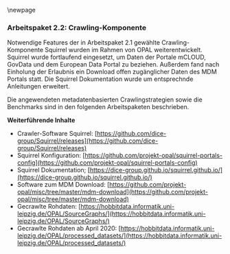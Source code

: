 \newpage

### Arbeitspaket 2.2: Crawling-Komponente 

Notwendige Features der in Arbeitspaket 2.1 gewählte Crawling-Komponente Squirrel wurden im Rahmen von OPAL weiterentwickelt. Squirrel wurde fortlaufend eingesetzt, um Daten der Portale mCLOUD, GovData und dem European Data Portal zu beziehen. Außerdem fand nach Einholung der Erlaubnis ein Download offen zugänglicher Daten des MDM Portals statt. Die Squirrel Dokumentation wurde um entsprechnde Anleitungen erweitert.

Die angewendeten metadatenbasierten Crawlingstrategien sowie die Benchmarks sind in den folgenden Arbeitspaketen beschrieben.


**Weiterführende Inhalte**

* Crawler-Software Squirrel: [https://github.com/dice-group/Squirrel/releases](https://github.com/dice-group/Squirrel/releases)
* Squirrel Konfiguration: [https://github.com/projekt-opal/squirrel-portals-config](https://github.com/projekt-opal/squirrel-portals-config)
* Squirrel Dokumentation; [https://dice-group.github.io/squirrel.github.io/](https://dice-group.github.io/squirrel.github.io/)
* Software zum MDM Download: [https://github.com/projekt-opal/misc/tree/master/mdm-download](https://github.com/projekt-opal/misc/tree/master/mdm-download)
* Gecrawlte Rohdaten: [https://hobbitdata.informatik.uni-leipzig.de/OPAL/SourceGraphs/](https://hobbitdata.informatik.uni-leipzig.de/OPAL/SourceGraphs/)
* Gecrawlte Rohdaten ab April 2020: [https://hobbitdata.informatik.uni-leipzig.de/OPAL/processed_datasets/](https://hobbitdata.informatik.uni-leipzig.de/OPAL/processed_datasets/)